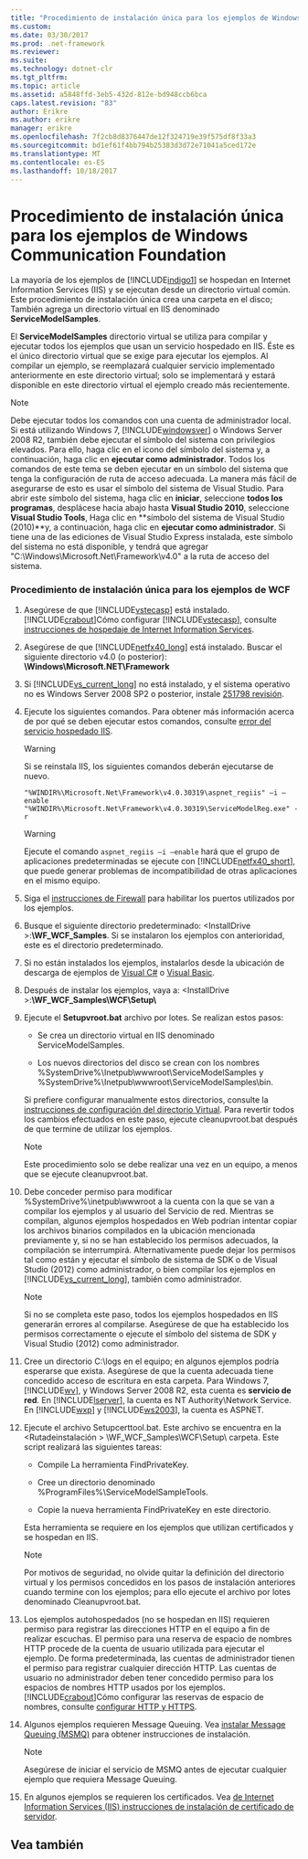 ```yaml
---
title: "Procedimiento de instalación única para los ejemplos de Windows Communication Foundation"
ms.custom: 
ms.date: 03/30/2017
ms.prod: .net-framework
ms.reviewer: 
ms.suite: 
ms.technology: dotnet-clr
ms.tgt_pltfrm: 
ms.topic: article
ms.assetid: a5848ffd-3eb5-432d-812e-bd948ccb6bca
caps.latest.revision: "83"
author: Erikre
ms.author: erikre
manager: erikre
ms.openlocfilehash: 7f2cb8d8376447de12f324719e39f575df8f33a3
ms.sourcegitcommit: bd1ef61f4bb794b25383d3d72e71041a5ced172e
ms.translationtype: MT
ms.contentlocale: es-ES
ms.lasthandoff: 10/18/2017
---
```

# <a name="one-time-setup-procedure-for-the-windows-communication-foundation-samples"></a>Procedimiento de instalación única para los ejemplos de Windows Communication Foundation
La mayoría de los ejemplos de [!INCLUDE[indigo1](../../../../includes/indigo1-md.md)] se hospedan en Internet Information Services (IIS) y se ejecutan desde un directorio virtual común. Este procedimiento de instalación única crea una carpeta en el disco; También agrega un directorio virtual en IIS denominado **ServiceModelSamples**.  
  
 El **ServiceModelSamples** directorio virtual se utiliza para compilar y ejecutar todos los ejemplos que usan un servicio hospedado en IIS. Éste es el único directorio virtual que se exige para ejecutar los ejemplos. Al compilar un ejemplo, se reemplazará cualquier servicio implementado anteriormente en este directorio virtual; solo se implementará y estará disponible en este directorio virtual el ejemplo creado más recientemente.  
  
> [!NOTE]
>  Debe ejecutar todos los comandos con una cuenta de administrador local. Si está utilizando Windows 7, [!INCLUDE[windowsver](../../../../includes/windowsver-md.md)] o Windows Server 2008 R2, también debe ejecutar el símbolo del sistema con privilegios elevados. Para ello, haga clic en el icono del símbolo del sistema y, a continuación, haga clic en **ejecutar como administrador**. Todos los comandos de este tema se deben ejecutar en un símbolo del sistema que tenga la configuración de ruta de acceso adecuada.  La manera más fácil de asegurarse de esto es usar el símbolo del sistema de Visual Studio. Para abrir este símbolo del sistema, haga clic en **iniciar**, seleccione **todos los programas**, desplácese hacia abajo hasta **Visual Studio 2010**, seleccione **Visual Studio Tools**, Haga clic en **símbolo del sistema de Visual Studio (2010)**y, a continuación, haga clic en **ejecutar como administrador**. Si tiene una de las ediciones de Visual Studio Express instalada, este símbolo del sistema no está disponible, y tendrá que agregar "C:\Windows\Microsoft.Net\Framework\v4.0" a la ruta de acceso del sistema.  
  
### <a name="one-time-setup-procedure-for-wcf-samples"></a>Procedimiento de instalación única para los ejemplos de WCF  
  
1.  Asegúrese de que [!INCLUDE[vstecasp](../../../../includes/vstecasp-md.md)] está instalado. [!INCLUDE[crabout](../../../../includes/crabout-md.md)]Cómo configurar [!INCLUDE[vstecasp](../../../../includes/vstecasp-md.md)], consulte [instrucciones de hospedaje de Internet Information Services](../../../../docs/framework/wcf/samples/internet-information-service-hosting-instructions.md).  
  
2.  Asegúrese de que [!INCLUDE[netfx40_long](../../../../includes/netfx40-long-md.md)] está instalado. Buscar el siguiente directorio v4.0 (o posterior): **\Windows\Microsoft.NET\Framework**  
  
3.  Si [!INCLUDE[vs_current_long](../../../../includes/vs-current-long-md.md)] no está instalado, y el sistema operativo no es Windows Server 2008 SP2 o posterior, instale [251798 revisión](http://go.microsoft.com/fwlink/?LinkId=184693).  
  
4.  Ejecute los siguientes comandos. Para obtener más información acerca de por qué se deben ejecutar estos comandos, consulte [error del servicio hospedado IIS](http://msdn.microsoft.com/en-us/ee5499fc-1b10-4cda-a9b1-13dba70f05f8).  
  
    > [!WARNING]
    >  Si se reinstala IIS, los siguientes comandos deberán ejecutarse de nuevo.  
  
    ```  
    "%WINDIR%\Microsoft.Net\Framework\v4.0.30319\aspnet_regiis" –i –enable  
    "%WINDIR%\Microsoft.Net\Framework\v4.0.30319\ServiceModelReg.exe" -r  
    ```  
  
    > [!WARNING]
    >  Ejecute el comando `aspnet_regiis –i –enable` hará que el grupo de aplicaciones predeterminadas se ejecute con [!INCLUDE[netfx40_short](../../../../includes/netfx40-short-md.md)], que puede generar problemas de incompatibilidad de otras aplicaciones en el mismo equipo.  
  
5.  Siga el [instrucciones de Firewall](../../../../docs/framework/wcf/samples/firewall-instructions.md) para habilitar los puertos utilizados por los ejemplos.  
  
6.  Busque el siguiente directorio predeterminado: \<InstallDrive >:**\WF_WCF_Samples**. Si se instalaron los ejemplos con anterioridad, este es el directorio predeterminado.  
  
7.  Si no están instalados los ejemplos, instalarlos desde la ubicación de descarga de ejemplos de [Visual C#](http://go.microsoft.com/fwlink/?LinkId=190939) o [Visual Basic](http://go.microsoft.com/fwlink/?LinkID=193373).  
  
8.  Después de instalar los ejemplos, vaya a: \<InstallDrive >:**\WF_WCF_Samples\WCF\Setup\\**  
  
9. Ejecute el **Setupvroot.bat** archivo por lotes. Se realizan estos pasos:  
  
    -   Se crea un directorio virtual en IIS denominado ServiceModelSamples.  
  
    -   Los nuevos directorios del disco se crean con los nombres %SystemDrive%\Inetpub\wwwroot\ServiceModelSamples y %SystemDrive%\Inetpub\wwwroot\ServiceModelSamples\bin.  
  
     Si prefiere configurar manualmente estos directorios, consulte la [instrucciones de configuración del directorio Virtual](../../../../docs/framework/wcf/samples/virtual-directory-setup-instructions.md). Para revertir todos los cambios efectuados en este paso, ejecute cleanupvroot.bat después de que termine de utilizar los ejemplos.  
  
    > [!NOTE]
    >  Este procedimiento solo se debe realizar una vez en un equipo, a menos que se ejecute cleanupvroot.bat.  
  
10. Debe conceder permiso para modificar %SystemDrive%\inetpub\wwwroot a la cuenta con la que se van a compilar los ejemplos y al usuario del Servicio de red. Mientras se compilan, algunos ejemplos hospedados en Web podrían intentar copiar los archivos binarios compilados en la ubicación mencionada previamente y, si no se han establecido los permisos adecuados, la compilación se interrumpirá. Alternativamente puede dejar los permisos tal como están y ejecutar el símbolo de sistema de SDK o de Visual Studio (2012) como administrador, o bien compilar los ejemplos en [!INCLUDE[vs_current_long](../../../../includes/vs-current-long-md.md)], también como administrador.  
  
    > [!NOTE]
    >  Si no se completa este paso, todos los ejemplos hospedados en IIS generarán errores al compilarse. Asegúrese de que ha establecido los permisos correctamente o ejecute el símbolo del sistema de SDK y Visual Studio (2012) como administrador.  
  
11. Cree un directorio C:\logs en el equipo; en algunos ejemplos podría esperarse que exista. Asegúrese de que la cuenta adecuada tiene concedido acceso de escritura en esta carpeta. Para Windows 7, [!INCLUDE[wv](../../../../includes/wv-md.md)], y Windows Server 2008 R2, esta cuenta es **servicio de red**. En [!INCLUDE[lserver](../../../../includes/lserver-md.md)], la cuenta es NT Authority\Network Service. En [!INCLUDE[wxp](../../../../includes/wxp-md.md)] y [!INCLUDE[ws2003](../../../../includes/ws2003-md.md)], la cuenta es ASPNET.  
  
12. Ejecute el archivo Setupcerttool.bat. Este archivo se encuentra en la \<Rutadeinstalación > \WF_WCF_Samples\WCF\Setup\ carpeta.  Este script realizará las siguientes tareas:  
  
    -   Compile La herramienta FindPrivateKey.  
  
    -   Cree un directorio denominado %ProgramFiles%\ServiceModelSampleTools.  
  
    -   Copie la nueva herramienta FindPrivateKey en este directorio.  
  
     Esta herramienta se requiere en los ejemplos que utilizan certificados y se hospedan en IIS.  
  
    > [!NOTE]
    >  Por motivos de seguridad, no olvide quitar la definición del directorio virtual y los permisos concedidos en los pasos de instalación anteriores cuando termine con los ejemplos; para ello ejecute el archivo por lotes denominado Cleanupvroot.bat.  
  
13. Los ejemplos autohospedados (no se hospedan en IIS) requieren permiso para registrar las direcciones HTTP en el equipo a fin de realizar escuchas. El permiso para una reserva de espacio de nombres HTTP procede de la cuenta de usuario utilizada para ejecutar el ejemplo. De forma predeterminada, las cuentas de administrador tienen el permiso para registrar cualquier dirección HTTP. Las cuentas de usuario no administrador deben tener concedido permiso para los espacios de nombres HTTP usados por los ejemplos. [!INCLUDE[crabout](../../../../includes/crabout-md.md)]Cómo configurar las reservas de espacio de nombres, consulte [configurar HTTP y HTTPS](../../../../docs/framework/wcf/feature-details/configuring-http-and-https.md).  
  
14. Algunos ejemplos requieren Message Queuing. Vea [instalar Message Queuing (MSMQ)](../../../../docs/framework/wcf/samples/installing-message-queuing-msmq.md) para obtener instrucciones de instalación.  
  
    > [!NOTE]
    >  Asegúrese de iniciar el servicio de MSMQ antes de ejecutar cualquier ejemplo que requiera Message Queuing.  
  
15. En algunos ejemplos se requieren los certificados. Vea [de Internet Information Services (IIS) instrucciones de instalación de certificado de servidor](../../../../docs/framework/wcf/samples/iis-server-certificate-installation-instructions.md).  
  
## <a name="see-also"></a>Vea también
